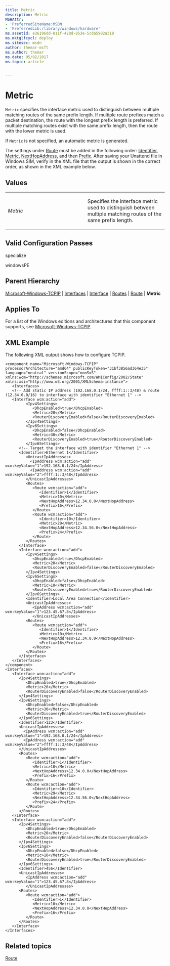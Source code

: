 ```yaml
---
title: Metric
description: Metric
MSHAttr:
- 'PreferredSiteName:MSDN'
- 'PreferredLib:/library/windows/hardware'
ms.assetid: e36196dd-811f-428d-853e-5cda5982a318
ms.mktglfcycl: deploy
ms.sitesec: msdn
author: themar-msft
ms.author: themar
ms.date: 05/02/2017
ms.topic: article


---
```


# Metric


`Metric` specifies the interface metric used to distinguish between multiple matching routes of the same prefix length. If multiple route prefixes match a packet destination, the route with the longest prefix length is preferred. If multiple matching routes exist with the same prefix length, then the route with the lower metric is used.

If `Metric` is not specified, an automatic metric is generated.

The settings under [Route](http://go.microsoft.com/fwlink/?LinkId=254767) must be added in the following order: [Identifier](http://go.microsoft.com/fwlink/?LinkId=224315), [Metric](http://go.microsoft.com/fwlink/?LinkId=224320), [NextHopAddress](http://go.microsoft.com/fwlink/?LinkId=224322), and then [Prefix](http://go.microsoft.com/fwlink/?LinkId=224326). After saving your Unattend file in Windows SIM, verify in the XML file that the output is shown in the correct order, as shown in the XML example below.

## Values


<table>
<colgroup>
<col width="50%" />
<col width="50%" />
</colgroup>
<tbody>
<tr class="odd">
<td><p><em>Metric</em></p></td>
<td><p>Specifies the interface metric used to distinguish between multiple matching routes of the same prefix length.</p></td>
</tr>
</tbody>
</table>

 

## Valid Configuration Passes


specialize

windowsPE

## Parent Hierarchy


[Microsoft-Windows-TCPIP](microsoft-windows-tcpip.md) | [Interfaces](microsoft-windows-tcpip-interfaces.md) | [Interface](microsoft-windows-tcpip-interfaces-interface.md) | [Routes](microsoft-windows-tcpip-interfaces-interface-routes.md) | [Route](microsoft-windows-tcpip-interfaces-interface-routes-route.md) | **Metric**

## Applies To


For a list of the Windows editions and architectures that this component supports, see [Microsoft-Windows-TCPIP](microsoft-windows-tcpip.md).

## XML Example


The following XML output shows how to configure TCPIP.

```
<component name="Microsoft-Windows-TCPIP" processorArchitecture="amd64" publicKeyToken="31bf3856ad364e35" language="neutral" versionScope="nonSxS" xmlns:wcm="http://schemas.microsoft.com/WMIConfig/2002/State" xmlns:xsi="http://www.w3.org/2001/XMLSchema-instance">
   <Interfaces>
   <!-- Add static IP address (192.168.0.1/24, ffff:1::3/48) & route (12.34.0.0/16) to interface with identifier "Ethernet 1" -->      <Interface wcm:action="add">
         <Ipv4Settings>
            <DhcpEnabled>true</DhcpEnabled> 
            <Metric>20</Metric> 
            <RouterDiscoveryEnabled>false</RouterDiscoveryEnabled> 
         </Ipv4Settings>
         <Ipv6Settings>
            <DhcpEnabled>false</DhcpEnabled> 
            <Metric>30</Metric> 
            <RouterDiscoveryEnabled>true</RouterDiscoveryEnabled> 
         </Ipv6Settings>
      <!-- Target the interface with identifier "Ethernet 1" -->         <Identifier>Ethernet 1</Identifier>
         <UnicastIpAddresses>
           <IpAddress wcm:action="add" wcm:keyValue="1">192.168.0.1/24</IpAddress>
           <IpAddress wcm:action="add" wcm:keyValue="2">ffff:1::3/48</IpAddress>
         </UnicastIpAddresses>
         <Routes>
            <Route wcm:action="add">
               <Identifier>1</Identifier> 
               <Metric>10</Metric> 
               <NextHopAddress>12.34.0.0</NextHopAddress> 
               <Prefix>16</Prefix> 
            </Route>
            <Route wcm:action="add">
               <Identifier>10</Identifier> 
               <Metric>29</Metric> 
               <NextHopAddress>12.34.56.0</NextHopAddress> 
               <Prefix>24</Prefix> 
            </Route>
         </Routes>
      </Interface>
      <Interface wcm:action="add">
         <Ipv4Settings>
            <DhcpEnabled>true</DhcpEnabled> 
            <Metric>20</Metric> 
            <RouterDiscoveryEnabled>false</RouterDiscoveryEnabled> 
         </Ipv4Settings>
         <Ipv6Settings>
            <DhcpEnabled>false</DhcpEnabled> 
            <Metric>10</Metric> 
            <RouterDiscoveryEnabled>true</RouterDiscoveryEnabled> 
         </Ipv6Settings>
         <Identifier>Local Area Connection</Identifier> 
         <UnicastIpAddresses>
            <IpAddress wcm:action="add" wcm:keyValue="1">123.45.67.8</IpAddress> 
            </UnicastIpAddresses>
         <Routes>
            <Route wcm:action="add">
               <Identifier>1</Identifier> 
               <Metric>10</Metric> 
               <NextHopAddress>12.34.0.0</NextHopAddress> 
               <Prefix>16</Prefix> 
            </Route>
         </Routes>
      </Interface>
   </Interfaces>
</component>
<Interfaces>
   <Interface wcm:action="add">
      <Ipv4Settings>
         <DhcpEnabled>true</DhcpEnabled> 
         <Metric>20</Metric> 
         <RouterDiscoveryEnabled>false</RouterDiscoveryEnabled> 
      </Ipv4Settings>
      <Ipv6Settings>
         <DhcpEnabled>false</DhcpEnabled> 
         <Metric>30</Metric> 
         <RouterDiscoveryEnabled>true</RouterDiscoveryEnabled> 
      </Ipv6Settings>
      <Identifier>123</Identifier>
      <UnicastIpAddresses>
        <IpAddress wcm:action="add" wcm:keyValue="1">192.168.0.1/24</IpAddress>
        <IpAddress wcm:action="add" wcm:keyValue="2">ffff:1::3/48</IpAddress>
      </UnicastIpAddresses>
      <Routes>
         <Route wcm:action="add">
            <Identifier>1</Identifier> 
            <Metric>10</Metric> 
            <NextHopAddress>12.34.0.0</NextHopAddress> 
            <Prefix>16</Prefix> 
         </Route>
         <Route wcm:action="add">
            <Identifier>10</Identifier> 
            <Metric>29</Metric> 
            <NextHopAddress>12.34.56.0</NextHopAddress> 
            <Prefix>24</Prefix> 
         </Route>
      </Routes>
   </Interface>
   <Interface wcm:action="add">
      <Ipv4Settings>
         <DhcpEnabled>true</DhcpEnabled> 
         <Metric>20</Metric> 
         <RouterDiscoveryEnabled>false</RouterDiscoveryEnabled> 
      </Ipv4Settings>
      <Ipv6Settings>
         <DhcpEnabled>false</DhcpEnabled> 
         <Metric>10</Metric> 
         <RouterDiscoveryEnabled>true</RouterDiscoveryEnabled> 
      </Ipv6Settings>
      <Identifier>456</Identifier> 
      <UnicastIpAddresses>
         <IpAddress wcm:action="add" wcm:keyValue="1">123.45.67.8</IpAddress> 
         </UnicastIpAddresses>
      <Routes>
         <Route wcm:action="add">
            <Identifier>1</Identifier> 
            <Metric>10</Metric> 
            <NextHopAddress>12.34.0.0</NextHopAddress> 
            <Prefix>16</Prefix> 
         </Route>
      </Routes>
   </Interface>
</Interfaces>
```

## Related topics


[Route](microsoft-windows-tcpip-interfaces-interface-routes-route.md)

 

 







